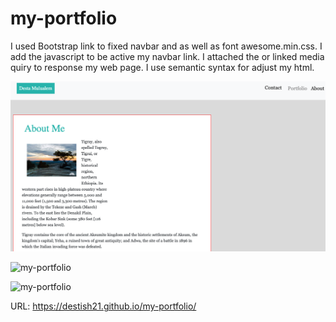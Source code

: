 # my-portfolio

I used Bootstrap link to fixed navbar and as well as font awesome.min.css.
I add the javascript to be active my navbar link.
I attached the or linked media quiry to response my web page.
I use semantic syntax for adjust my html.

![my-portfolio](./assets/images/AboutMe.png)

![my-portfolio](./assets/image/Contact.png)

![my-portfolio](./assets/image/Portfolio.png)

URL:  https://destish21.github.io/my-portfolio/
